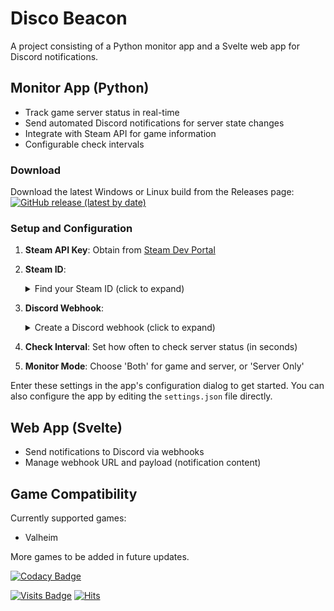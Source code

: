 # Disco Beacon

A project consisting of a Python monitor app and a Svelte web app for Discord notifications.
## Monitor App (Python)

- Track game server status in real-time
- Send automated Discord notifications for server state changes
- Integrate with Steam API for game information
- Configurable check intervals

### Download

Download the latest Windows or Linux build from the Releases page:
[![GitHub release (latest by date)](https://img.shields.io/github/v/release/bl4ckswordsman/disco-beacon)](https://github.com/bl4ckswordsman/disco-beacon/releases/latest)

### Setup and Configuration

1. **Steam API Key**: Obtain from [Steam Dev Portal](https://steamcommunity.com/dev/apikey)
2. **Steam ID**:
    <details>
    <summary>Find your Steam ID (click to expand)</summary>

     1. Open the Steam client
     2. Click on your profile name
     3. Click on Account Details
     4. Your Steam ID is displayed below your profile name
   </details>

3. **Discord Webhook**:
    <details>
    <summary>Create a Discord webhook (click to expand)</summary>

   1. Open Discord
   2. Go to Server Settings
   3. Click on Integrations
   4. Click on Webhooks
   5. Create a new webhook or copy an existing one
    </details>

4. **Check Interval**: Set how often to check server status (in seconds)
5. **Monitor Mode**: Choose 'Both' for game and server, or 'Server Only'

Enter these settings in the app's configuration dialog to get started. You can also configure the app by editing the `settings.json` file directly.

## Web App (Svelte)

- Send notifications to Discord via webhooks
- Manage webhook URL and payload (notification content)

## Game Compatibility

Currently supported games:

- Valheim

More games to be added in future updates.

[![Codacy Badge](https://api.codacy.com/project/badge/Grade/89b803681f5d42d3b5b2b5a9f983cb0d)](https://app.codacy.com/gh/bl4ckswordsman/disco-beacon?utm_source=github.com&utm_medium=referral&utm_content=bl4ckswordsman/disco-beacon&utm_campaign=Badge_Grade)

[![Visits Badge](https://badges.pufler.dev/visits/bl4ckswordsman/disco-beacon)](https://github.com/bl4ckswordsman)
[![Hits](https://hits.seeyoufarm.com/api/count/incr/badge.svg?url=https%3A%2F%2Fgithub.com%2Fbl4ckswordsman%2Fdisco-beacon&count_bg=%2379C83D&title_bg=%23555555&icon=&icon_color=%23E7E7E7&title=Daily+hits&edge_flat=false)](https://hits.seeyoufarm.com/api/count/graph/dailyhits.svg?url=https://github.com/bl4ckswordsman/disco-beacon) <!-- 2024-09-13 -->
